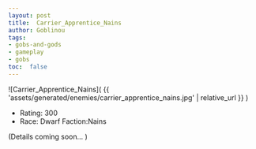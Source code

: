 ```yaml
---
layout: post
title:  Carrier_Apprentice_Nains
author: Goblinou
tags:
- gobs-and-gods
- gameplay
- gobs
toc:  false
---
```


![Carrier_Apprentice_Nains]( {{ 'assets/generated/enemies/carrier_apprentice_nains.jpg' | relative_url }} )
- Rating: 300
- Race: Dwarf  Faction:Nains

(Details coming soon... )